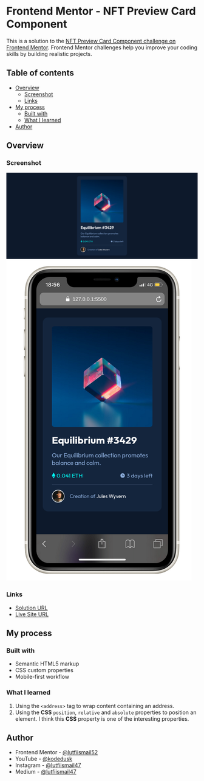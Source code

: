 # Frontend Mentor - NFT Preview Card Component

This is a solution to the [NFT Preview Card Component challenge on Frontend Mentor](https://www.frontendmentor.io/challenges/nft-preview-card-component-SbdUL_w0U). Frontend Mentor challenges help you improve your coding skills by building realistic projects.

## Table of contents

- [Overview](#overview)
  - [Screenshot](#screenshot)
  - [Links](#links)
- [My process](#my-process)
  - [Built with](#built-with)
  - [What I learned](#what-i-learned)
- [Author](#author)

## Overview

### Screenshot

![](./desktop-preview.png)
![](./mobile-preview.png)

### Links

- [Solution URL](https://github.com/lutfiismail52/nft-preview-card-component/)
- [Live Site URL](https://lutfiismail52.github.io/nft-preview-card-component/)

## My process

### Built with

- Semantic HTML5 markup
- CSS custom properties
- Mobile-first workflow

### What I learned

1. Using the `<address>` tag to wrap content containing an address.
2. Using the **CSS** `position`, `relative` and `absolute` properties to position an element. I think this **CSS** property is one of the interesting properties.

## Author

- Frontend Mentor - [@lutfiismail52](https://www.frontendmentor.io/profile/lutfiismail52)
- YouTube - [@kodedusk](https://www.youtube.com/@kodedusk)
- Instagram - [@lutfiismail47](https://www.instagram.com/lutfiismail47)
- Medium - [@lutfiismail47](https://medium.com/@lutfiismail47)
